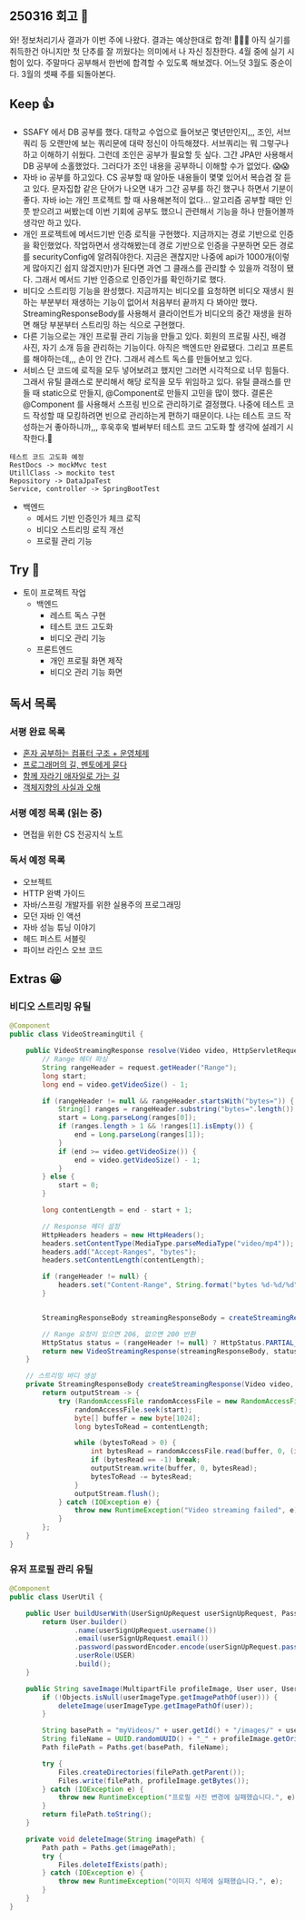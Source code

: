 ## 250316 회고 💬
와! 정보처리기사 결과가 이번 주에 나왔다. 결과는 예상한대로 합격! 🙌🙌🙌 아직 실기를 취득한건 아니지만 첫 단추를 잘 끼웠다는 의미에서 나 자신 칭찬한다. 4월 중에 실기 시험이 있다. 주말마다 공부해서 한번에 합격할 수 있도록 해보겠다. 어느덧 3월도 중순이다. 3월의 셋째 주를 되돌아본다.

## Keep 👍
- SSAFY 에서 DB 공부를 했다. 대학교 수업으로 들어보곤 몇년만인지,,, 조인, 서브쿼리 등 오랜만에 보는 쿼리문에 대략 정신이 아득해졌다. 서브쿼리는 뭐 그렇구나 하고 이해하기 쉬웠다. 그런데 조인은 공부가 필요할 듯 싶다. 그간 JPA만 사용해서 DB 공부에 소홀했었다. 그러다가 조인 내용을 공부하니 이해할 수가 없었다. 😱😱
- 자바 io 공부를 하고있다. CS 공부할 때 알아둔 내용들이 몇몇 있어서 복습겸 잘 듣고 있다. 문자집합 같은 단어가 나오면 내가 그간 공부를 하긴 했구나 하면서 기분이 좋다. 자바 io는 개인 프로젝트 할 때 사용해본적이 없다... 알고리즘 공부할 때만 인풋 받으려고 써봤는데 이번 기회에 공부도 했으니 관련해서 기능을 하나 만들어볼까 생각만 하고 있다.
- 개인 프로젝트에 메서드기반 인증 로직을 구현했다. 지금까지는 경로 기반으로 인증을 확인했었다. 작업하면서 생각해봤는데 경로 기반으로 인증을 구분하면 모든 경로를 securityConfig에 알려줘야한다. 지금은 괜찮지만 나중에 api가 1000개(이렇게 많아지긴 쉽지 않겠지만)가 된다면 과연 그 클래스를 관리할 수 있을까 걱정이 됐다. 그래서 메서드 기반 인증으로 인증인가를 확인하기로 했다.
- 비디오 스트리밍 기능을 완성했다. 지금까지는 비디오를 요청하면 비디오 재생시 원하는 부분부터 재생하는 기능이 없어서 처음부터 끝까지 다 봐야만 했다. StreamingResponseBody를 사용해서 클라이언트가 비디오의 중간 재생을 원하면 해당 부분부터 스트리밍 하는 식으로 구현했다.
- 다른 기능으로는 개인 프로필 관리 기능을 만들고 있다. 회원의 프로필 사진, 배경 사진, 자기 소개 등을 관리하는 기능이다. 아직은 백엔드만 완료됐다. 그리고 프론트를 해야하는데,,, 손이 안 간다. 그래서 레스트 독스를 만들어보고 있다.
- 서비스 단 코드에 로직을 모두 넣어보려고 했지만 그러면 시각적으로 너무 힘들다. 그래서 유틸 클래스로 분리해서 해당 로직을 모두 위임하고 있다. 유틸 클래스를 만들 때 static으로 만들지, @Component로 만들지 고민을 많이 했다. 결론은 @Component 를 사용해서 스프링 빈으로 관리하기로 결정했다. 나중에 테스트 코드 작성할 때 모킹하려면 빈으로 관리하는게 편하기 때문이다. 나는 테스트 코드 작성하는거 좋아하니까,,, 후욱후욱 벌써부터 테스트 코드 고도화 할 생각에 설레기 시작한다.🥰

```text
테스트 코드 고도화 예정
RestDocs -> mockMvc test  
UtillClass -> mockito test  
Repository -> DataJpaTest  
Service, controller -> SpringBootTest
```

- 백엔드
	- 메서드 기반 인증인가 체크 로직
	- 비디오 스트리밍 로직 개선
	- 프로필 관리 기능

## Try 🧚
- 토이 프로젝트 작업
	- 백엔드
		- 레스트 독스 구현
		- 테스트 코드 고도화
		- 비디오 관리 기능
	- 프론트엔드
		- 개인 프로필 화면 제작
		- 비디오 관리 기능 화면

## 독서 목록

### 서평 완료 목록
- [혼자 공부하는 컴퓨터 구조 + 운영체제](https://velog.io/@regular_jk_kim/혼자-공부하는-컴퓨터-구조-운영체제-를-읽고)
- [프로그래머의 길, 멘토에게 묻다](https://velog.io/@regular_jk_kim/프로그래머의-길-멘토에게-묻다-를-읽고-24jpq345)
- [함께 자라기 애자일로 가는 길](https://velog.io/@regular_jk_kim/함께-자라기-를-읽고)
- [객체지향의 사실과 오해](https://velog.io/@regular_jk_kim/객체지향의-사실과-오해-를-읽고)

###  서평 예정 목록 (읽는 중) 
- 면접을 위한 CS 전공지식 노트

### 독서 예정 목록
- 오브젝트
- HTTP 완벽 가이드
- 자바/스프링 개발자를 위한 실용주의 프로그래밍
- 모던 자바 인 액션
- 자바 성능 튜닝 이야기 
- 헤드 퍼스트 서블릿
- 파이브 라인스 오브 코드

## Extras 😀
### 비디오 스트리밍 유틸
```java
@Component
public class VideoStreamingUtil {

	public VideoStreamingResponse resolve(Video video, HttpServletRequest request) {
		// Range 헤더 파싱
		String rangeHeader = request.getHeader("Range");
		long start;
		long end = video.getVideoSize() - 1;

		if (rangeHeader != null && rangeHeader.startsWith("bytes=")) {
			String[] ranges = rangeHeader.substring("bytes=".length()).split("-");
			start = Long.parseLong(ranges[0]);
			if (ranges.length > 1 && !ranges[1].isEmpty()) {
				end = Long.parseLong(ranges[1]);
			}
			if (end >= video.getVideoSize()) {
				end = video.getVideoSize() - 1;
			}
		} else {
			start = 0;
		}

		long contentLength = end - start + 1;

		// Response 헤더 설정
		HttpHeaders headers = new HttpHeaders();
		headers.setContentType(MediaType.parseMediaType("video/mp4"));
		headers.add("Accept-Ranges", "bytes");
		headers.setContentLength(contentLength);

		if (rangeHeader != null) {
			headers.set("Content-Range", String.format("bytes %d-%d/%d", start, end, video.getVideoSize()));
		}


		StreamingResponseBody streamingResponseBody = createStreamingResponse(video, start, contentLength);

		// Range 요청이 있으면 206, 없으면 200 반환
		HttpStatus status = (rangeHeader != null) ? HttpStatus.PARTIAL_CONTENT : HttpStatus.OK;
		return new VideoStreamingResponse(streamingResponseBody, status, headers);
	}

	// 스트리밍 바디 생성
	private StreamingResponseBody createStreamingResponse(Video video, long start, long contentLength) {
		return outputStream -> {
			try (RandomAccessFile randomAccessFile = new RandomAccessFile(new File(video.getVideoPath()), "r")) {
				randomAccessFile.seek(start);
				byte[] buffer = new byte[1024];
				long bytesToRead = contentLength;

				while (bytesToRead > 0) {
					int bytesRead = randomAccessFile.read(buffer, 0, (int) Math.min(buffer.length, bytesToRead));
					if (bytesRead == -1) break;
					outputStream.write(buffer, 0, bytesRead);
					bytesToRead -= bytesRead;
				}
				outputStream.flush();
			} catch (IOException e) {
				throw new RuntimeException("Video streaming failed", e);
			}
		};
	}
}
```

### 유저 프로필 관리 유틸
```java
@Component
public class UserUtil {

	public User buildUserWith(UserSignUpRequest userSignUpRequest, PasswordEncoder passwordEncoder) {
		return User.builder()
				.name(userSignUpRequest.username())
				.email(userSignUpRequest.email())
				.password(passwordEncoder.encode(userSignUpRequest.password()))
				.userRole(USER)
				.build();
	}

	public String saveImage(MultipartFile profileImage, User user, UserImageType userImageType) {
		if (!Objects.isNull(userImageType.getImagePathOf(user))) {
			deleteImage(userImageType.getImagePathOf(user));
		}

		String basePath = "myVideos/" + user.getId() + "/images/" + userImageType.getFolderName();
		String fileName = UUID.randomUUID() + "_" + profileImage.getOriginalFilename();
		Path filePath = Paths.get(basePath, fileName);

		try {
			Files.createDirectories(filePath.getParent());
			Files.write(filePath, profileImage.getBytes());
		} catch (IOException e) {
			throw new RuntimeException("프로필 사진 변경에 실패했습니다.", e);
		}
		return filePath.toString();
	}

	private void deleteImage(String imagePath) {
		Path path = Paths.get(imagePath);
		try {
			Files.deleteIfExists(path);
		} catch (IOException e) {
			throw new RuntimeException("이미지 삭제에 실패했습니다.", e);
		}
	}
}
```